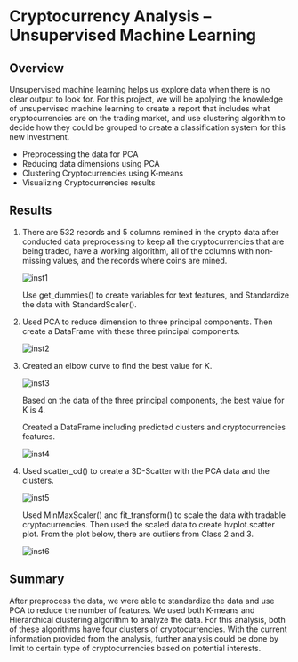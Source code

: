 # Cryptocurrency Analysis – Unsupervised Machine Learning

## Overview 

Unsupervised machine learning helps us explore data when there is no clear output to look for. For this project, we will be applying the knowledge of unsupervised machine learning to create a report that includes what cryptocurrencies are on the trading market, and use clustering algorithm to decide how they could be grouped to create a classification system for this new investment.

-	Preprocessing the data for PCA
-	Reducing data dimensions using PCA
-	Clustering Cryptocurrencies using K-means
-	Visualizing Cryptocurrencies results

## Results

1.	There are 532 records and 5 columns remined in the crypto data after conducted data preprocessing to keep all the cryptocurrencies that are being traded, have a working         algorithm, all of the columns with non-missing values, and the records where coins are mined. 

    ![inst1](https://user-images.githubusercontent.com/79289806/123530684-476d9080-d6cb-11eb-9b18-592696de1c41.png)
    
    Use get_dummies() to create variables for text features, and Standardize the data with StandardScaler().

2.	Used PCA to reduce dimension to three principal components. Then create a DataFrame with these three principal components. 

    ![inst2](https://user-images.githubusercontent.com/79289806/123530685-476d9080-d6cb-11eb-806d-5ee304b8d0ac.png)

3.	Created an elbow curve to find the best value for K.

    ![inst3](https://user-images.githubusercontent.com/79289806/123530686-476d9080-d6cb-11eb-8be0-eb4c039d8e2b.png)

    Based on the data of the three principal components, the best value for K is 4.

    Created a DataFrame including predicted clusters and cryptocurrencies features.

    ![inst4](https://user-images.githubusercontent.com/79289806/123530687-476d9080-d6cb-11eb-8d72-26397504a97a.png)

4.	Used scatter_cd() to create a 3D-Scatter with the PCA data and the clusters.
 
    ![inst5](https://user-images.githubusercontent.com/79289806/123530688-48062700-d6cb-11eb-8045-18b11af432e5.png)

    Used MinMaxScaler() and fit_transform() to scale the data with tradable cryptocurrencies. Then used the scaled data to create hvplot.scatter plot. From the plot below, there     are outliers from Class 2 and 3.

    ![inst6](https://user-images.githubusercontent.com/79289806/123530689-48062700-d6cb-11eb-8e04-fbb75faaf641.png) 

## Summary

After preprocess the data, we were able to standardize the data and use PCA to reduce the number of features. We used both K-means and Hierarchical clustering algorithm to analyze the data. For this analysis, both of these algorithms have four clusters of cryptocurrencies. With the current information provided from the analysis, further analysis could be done by limit to certain type of cryptocurrencies based on potential interests. 
